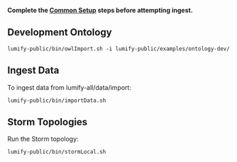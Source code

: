 **Complete the [Common Setup](running-lumify.md) steps before attempting ingest.**


## Development Ontology

    lumify-public/bin/owlImport.sh -i lumify-public/examples/ontology-dev/

## Ingest Data

To ingest data from lumify-all/data/import:

    lumify-public/bin/importData.sh

## Storm Topologies

Run the Storm topology:

    lumify-public/bin/stormLocal.sh
